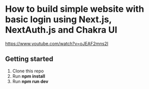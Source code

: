 # How to build simple website with basic login using Next.js, NextAuth.js and Chakra UI

https://www.youtube.com/watch?v=oJEAF2mns2I

## Getting started

1. Clone this repo
2. Run **npm install**
3. Run **npm run dev**
